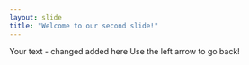 ```yaml
---
layout: slide
title: "Welcome to our second slide!"
---
```

Your text - changed added here
Use the left arrow to go back!

